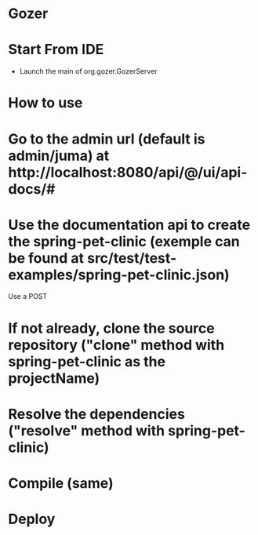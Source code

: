 Gozer
=====

Start From IDE
==============

* Launch the main of org.gozer.GozerServer

How to use
==========

# Go to the admin url (default is admin/juma) at http://localhost:8080/api/@/ui/api-docs/#

# Use the documentation api to create the spring-pet-clinic (exemple can be found at src/test/test-examples/spring-pet-clinic.json)
  Use a POST

# If not already, clone the source repository ("clone" method with spring-pet-clinic as the projectName)

# Resolve the dependencies ("resolve" method with spring-pet-clinic)

# Compile (same)

# Deploy


